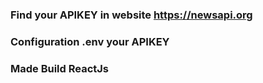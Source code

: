 ### Find your APIKEY in website https://newsapi.org

### Configuration .env your APIKEY

### Made Build ReactJs
